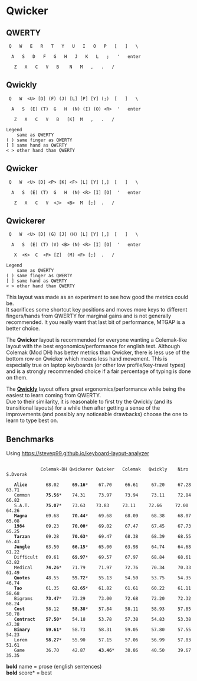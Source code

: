 # Qwicker

## QWERTY
```
 Q   W   E   R   T   Y   U   I   O   P   [   ]   \

  A   S   D   F   G   H   J   K   L   ;   '   enter

   Z   X   C   V   B    N   M   ,   .   /
```

## Qwickly
```
 Q   W  <U> [D] (F) (J) [L] [P] [Y] (;)  [   ]   \

  A   S  (E) (T)  G   H  (N) (I) (O) <R>  '   enter

   Z   X   C   V   B   [K]  M   ,   .   /

Legend
    same as QWERTY
( ) same finger as QWERTY
[ ] same hand as QWERTY
< > other hand than QWERTY
```

## Qwicker
```
 Q   W  <U> [D] <P> [K] <F> [L] [Y] [,]  [   ]   \

  A   S  (E) (T)  G   H  (N) <R> [I] [O]  '   enter

   Z   X   C   V  <J>  <B>  M  [;]  .   /
```

## Qwickerer
```
 Q   W  <U> [D] (G) [J] (H) [L] [Y] [,]  [   ]   \

  A   S  (E) (T) (V) <B> (N) <R> [I] [O]  '   enter

   X  <K>  C  <P> [Z]  (M) <F> [;]  .   /

Legend
    same as QWERTY
( ) same finger as QWERTY
[ ] same hand as QWERTY
< > other hand than QWERTY
```
This layout was made as an experiment to see how good the metrics could be.<br/>
It sacrifices some shortcut key positions and moves more keys to different fingers/hands from QWERTY for marginal gains and is not generally recommended. It you really want that last bit of performance, MTGAP is a better choice.

The **Qwicker** layout is recommended for everyone wanting a Colemak-like layout with the best ergonomics/performance for english text. Although Colemak (Mod DH) has better metrics than Qwicker, there is less use of the bottom row on Qwicker which means less hand movement. Thls is especially true on laptop keyboards (or other low profile/key-travel types) and is a strongly recommended choice if a fair percentage of typing is done on them.

The **[Qwickly](https://github.com/qwickly-org/Qwickly)** layout offers great ergonomics/performance while being the easiest to learn coming from QWERTY.<br/>
Due to their similarity, it is reasonable to first try the Qwickly (and its transitional layouts) for a while then after getting a sense of the improvements (and possibly any noticeable drawbacks) choose the one to learn to type best on.

## Benchmarks

Using https://stevep99.github.io/keyboard-layout-analyzer

<pre><code>
             Colemak-DH Qwickerer Qwicker   Colemak   Qwickly    Niro     S.Dvorak

   <b>Alice</b>       68.02     <b>69.16</b>*    67.70     66.61     67.20     67.28     63.71
   Common      <b>75.56</b>*    74.31     73.97     73.94     73.11     72.84     66.82
   S.A.T.      <b>75.07</b>*    73.63    73.83     73.11     72.66     72.00     64.26
   <b>Magna</b>       69.68     <b>70.44</b>*    69.68     68.09     68.38     68.07     65.08
   <b>1984</b>        69.23     <b>70.00</b>*    69.02     67.47     67.45     67.73     65.25
   <b>Tarzan</b>      69.28     <b>70.63</b>*    69.47     68.38     68.39     68.55     65.43
   <b>Jungle</b>      63.50     <b>66.15</b>*    65.00     63.98     64.74     64.68     61.22
   Difficult   69.61     <b>69.97</b>*    69.57     67.97     68.84     68.61     63.82
   Medical     <b>74.26</b>*    71.79     71.97     72.76     70.34     70.33     61.49
   <b>Quotes</b>      48.55     <b>55.72</b>*    55.13     54.50     53.75     54.35     46.74
   <b>Tao</b>         61.35     <b>62.65</b>*    61.82     61.61     60.22     61.11     58.68
   Bigrams     <b>73.47</b>*    73.29     73.00     72.68     72.20     72.32     68.24
   <b>Cost</b>        58.12     <b>58.38</b>*    57.84     58.11     58.93     57.85     50.78
   <b>Contract</b>    <b>57.50</b>*    54.18     53.78     57.38     54.83     53.38     47.38
   <b>Binary</b>      <b>59.61</b>*    58.73     58.31     59.05     57.80     57.55     54.23
   Lorem       <b>58.27</b>*    55.90     57.15     57.06     56.99     57.83     51.61
   Game        36.70     42.87     <b>43.46</b>*    38.86     40.50     39.67     35.35
</code></pre>
**bold** name = prose (english sentences)<br/>
**bold** score* = best
